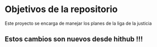 # Objetivos de la repositorio

Este proyecto se encarga de manejar los planes de la liga de la justicia


## Estos cambios son nuevos desde hithub !!!


